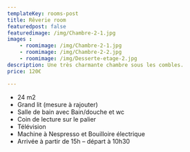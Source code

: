 ```yaml
---
templateKey: rooms-post
title: Rêverie room
featuredpost: false
featuredimage: /img/Chambre-2-1.jpg
images :
    - roomimage: /img/Chambre-2-1.jpg
    - roomimage: /img/Chambre-2-2.jpg
    - roomimage: /img/Desserte-etage-2.jpg
description: Une très charmante chambre sous les combles.
price: 120€

---
```

* 24 m2
* Grand lit (mesure à rajouter)
* Salle de bain avec Bain/douche et wc
* Coin de lecture sur le palier
* Télévision
* Machine à Nespresso et Bouilloire électrique
* Arrivée à partir de 15h – départ à 10h30
